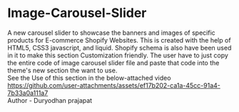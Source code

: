 # Image-Carousel-Slider

A new carousel slider to showcase the banners and images of specific products for E-commerce Shopify Websites. This is created with the help of HTML5, CSS3 javascript, and liquid. Shopify schema is also have been used in it to make this section Customization friendly. The user have to just copy the entire code of image carousel slider file and paste that code into the theme's new section the want to use. 
<br>
See the Use of this section in the below-attached video
https://github.com/user-attachments/assets/ef17b202-ca1a-45cc-91a4-7b33a0a111a7
<br>
Author - Duryodhan prajapat
